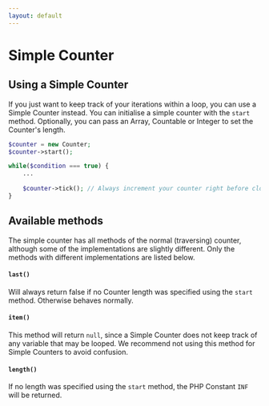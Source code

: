 ```yaml
---
layout: default
---
```


# Simple Counter
<!-- [[TOC]] -->

## Using a Simple Counter

If you just want to keep track of your iterations within a loop, you can use a Simple Counter instead. You can initialise a simple counter with the `start` method. Optionally, you can pass an Array, Countable or Integer to set the Counter's length.

```php
$counter = new Counter;
$counter->start();

while($condition === true) {
    ...
    
    $counter->tick(); // Always increment your counter right before closing the loop!
}
```

## Available methods

The simple counter has all methods of the normal (traversing) counter, although some of the implementations are slightly different. Only the methods with different implementations are listed below.

<!-- [[STOC]] -->

#### `last()`

Will always return false if no Counter length was specified using the `start` method. Otherwise behaves normally.

#### `item()`

This method will return `null`, since a Simple Counter does not keep track of any variable that may be looped. We recommend not using this method for Simple Counters to avoid confusion.

#### `length()`

If no length was specified using the `start` method, the PHP Constant `INF` will be returned.
